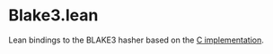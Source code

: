 # Blake3.lean

Lean bindings to the BLAKE3 hasher based on the [C implementation](https://github.com/BLAKE3-team/BLAKE3/tree/master/c).
